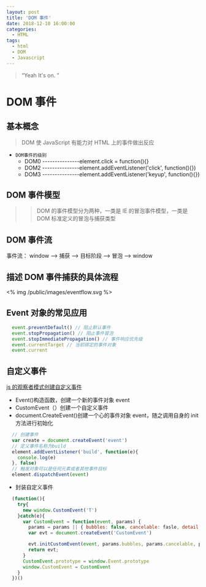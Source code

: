 ```yaml
---
layout: post
title: 'DOM 事件'
date: 2018-12-10 16:00:00
categories:
  - HTML
tags:
  - html
  - DOM
  - Javascript
---
```


> “Yeah It's on. ”

# DOM 事件

## 基本概念

> DOM 使 JavaScript 有能力对 HTML 上的事件做出反应

- `DOM事件的级别`
  - DOM0 ---------------element.click = function(){}
  - DOM2 ---------------element.addEventListener('click', function(){})
  - DOM3 ---------------element.addEventListener('keyup', function(){})

## DOM 事件模型

> > DOM 的事件模型分为两种，一类是 IE 的冒泡事件模型，一类是 DOM 标准定义的冒泡与捕获类型

## DOM 事件流

事件流： window --> 捕获 --> 目标阶段 --> 冒泡 --> window

## 描述 DOM 事件捕获的具体流程

<% img /public/images/eventflow.svg %>

<!-- ![DOM 事件流](/img/eventflow.svg) -->

## Event 对象的常见应用

```JavaScript
  event.preventDefault() // 阻止默认事件
  event.stopPropagation() // 阻止事件冒泡
  event.stopImmediatePropagation() // 事件响应优先级
  event.currentTarget // 当前绑定的事件对象
  event.current
```

## 自定义事件

[js 的观察者模式创建自定义事件](https://www.cnblogs.com/LuckyWinty/p/5796190.html)

- Event()构造函数，创建一个新的事件对象 event
- CustomEvent（）创建一个自定义事件
- document.CreateEvent()创建一个心的事件对象 event，随之调用自身的 init 方法进行初始化

```JavaScript
  // 创建事件
  var create = document.createEvent('event')
  // 定义事件名称为build
  element.addEventListener('build', function(e){
    console.log(e)
  }, false)
  // 触发对象可以是任何元素或者其他事件目标
  element.dispatchEvent(event)
```

- 封装自定义事件

```JavaScript
  (function(){
    try{
      new window.CustomEvent('T')
    }catch(e){
      var CustomEvent = function(event, params) {
        params = params || { bubbles: false, cancelable: fasle, detail: undefind }
        var evt = document.createEvent('CustomEvent')

        evt.initCustomEvent(event, params.bubbles, params.cancelable, params.detail)
        return evt;
      }
      CustomEvent.prototype = window.Event.prototype
      window.CustomEvent = CustomEvent
    }
  })()
```
